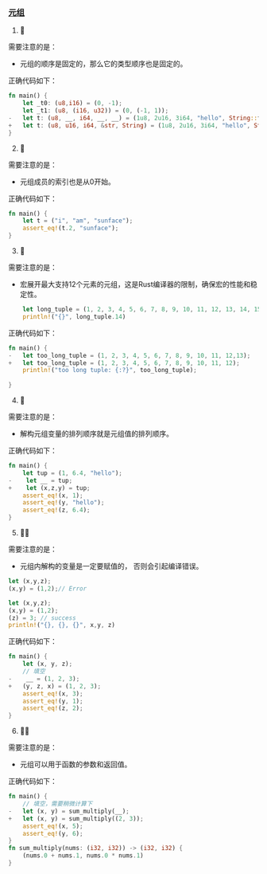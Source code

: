 ### [元组](https://zh.practice.rs/compound-types/tuple.html)

1. 🌟

需要注意的是：

- 元组的顺序是固定的，那么它的类型顺序也是固定的。 

正确代码如下：

```rust
fn main() {
    let _t0: (u8,i16) = (0, -1);
    let _t1: (u8, (i16, u32)) = (0, (-1, 1));
-   let t: (u8, __, i64, __, __) = (1u8, 2u16, 3i64, "hello", String::from(", world"));
+   let t: (u8, u16, i64, &str, String) = (1u8, 2u16, 3i64, "hello", String::from(", world"));
}
```

2. 🌟 

需要注意的是：

- 元组成员的索引也是从0开始。

正确代码如下：

```rust
fn main() {
    let t = ("i", "am", "sunface");
    assert_eq!(t.2, "sunface");
}
```

3. 🌟 

需要注意的是：

- 宏展开最大支持12个元素的元组，这是Rust编译器的限制，确保宏的性能和稳定性。

```rust
    let long_tuple = (1, 2, 3, 4, 5, 6, 7, 8, 9, 10, 11, 12, 13, 14, 15);
    println!("{}", long_tuple.14)
```

正确代码如下：

```rust
fn main() {
-   let too_long_tuple = (1, 2, 3, 4, 5, 6, 7, 8, 9, 10, 11, 12,13);
+   let too_long_tuple = (1, 2, 3, 4, 5, 6, 7, 8, 9, 10, 11, 12);
    println!("too long tuple: {:?}", too_long_tuple);
    
}
```

4. 🌟

需要注意的是：

- 解构元组变量的排列顺序就是元组值的排列顺序。

正确代码如下：

```rust
fn main() {
    let tup = (1, 6.4, "hello");
-    let __ = tup;
+    let (x,z,y) = tup;
    assert_eq!(x, 1);
    assert_eq!(y, "hello");
    assert_eq!(z, 6.4);
}
```

5. 🌟🌟

需要注意的是：

- 元组内解构的变量是一定要赋值的， 否则会引起编译错误。

```rust
let (x,y,z);
(x,y) = (1,2);// Error

let (x,y,z);
(x,y) = (1,2);
(z) = 3; // success
println!("{}, {}, {}", x,y, z)
```

正确代码如下：

```rust
fn main() {
    let (x, y, z);
    // 填空
-    __ = (1, 2, 3);
+   (y, z, x) = (1, 2, 3);
    assert_eq!(x, 3);
    assert_eq!(y, 1);
    assert_eq!(z, 2);
}
```

6. 🌟🌟

需要注意的是：

- 元组可以用于函数的参数和返回值。

正确代码如下：

```rust
fn main() {
    // 填空，需要稍微计算下
-   let (x, y) = sum_multiply(__);
+   let (x, y) = sum_multiply((2, 3));
    assert_eq!(x, 5);
    assert_eq!(y, 6);
}
fn sum_multiply(nums: (i32, i32)) -> (i32, i32) {
    (nums.0 + nums.1, nums.0 * nums.1)
}
```

